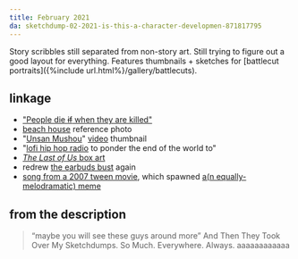 ```yaml
---
title: February 2021
da: sketchdump-02-2021-is-this-a-character-developmen-871817795
---
```

Story scribbles still separated from non-story art. Still trying to figure out a good layout for everything. Features thumbnails + sketches for [battlecut portraits]({%include url.html%}/gallery/battlecuts).

## linkage
- <a href="https://knowyourmeme.com/memes/people-die-if-they-are-killed" class="ext">"People die ~~if~~ when they are killed"</a>
- <a href="https://www.connarchitects.com/project/summer-camp-beach-house/" class="ext">beach house</a> reference photo
- "<a href="https://vocaloidlyrics.fandom.com/wiki/%E9%9B%B2%E6%95%A3%E9%9C%A7%E6%B6%88_(Unsan_Mushou)" class="ext">Unsan Mushou</a>" <a href="https://www.youtube.com/watch?v=1Y9sHyTLBWY" class="ext">video</a> thumbnail
- "<a href="https://www.cbr.com/lofi-girl-studio-ghibli-whispers-of-heart/" class="ext">lofi hip hop radio</a> to ponder the end of the world to"
- <a href="https://en.wikipedia.org/wiki/The_Last_of_Us#/media/File:Video_Game_Cover_-_The_Last_of_Us.jpg" class="ext"><i>The Last of Us</i> box art</a>
- redrew <a href="https://www.deviantart.com/a-flyleaf/art/were-you-talkin-to-me-537726745" class="ext">the earbuds bust</a> again
- <a href="https://www.deviantart.com/users/outgoing?https://www.youtube.com/watch?v=k-t4vqd534Y" class="ext">song from a 2007 tween movie</a>, which spawned <a href="https://knowyourmeme.com/memes/subcultures/high-school-musical#conflicted-troy-and-bet-on-it" class="ext">a(n equally-melodramatic) meme</a>

## from the description
> “maybe you will see these guys around more” And Then They Took Over My Sketchdumps. So Much. Everywhere. Always. aaaaaaaaaaaa